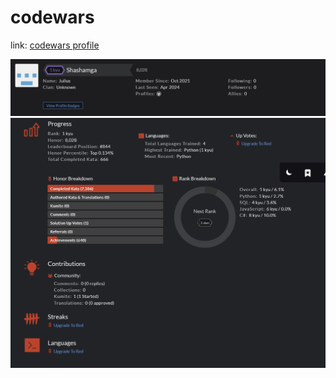 # codewars
link: [codewars profile](https://www.codewars.com/users/Shashamga)


![alt text](profile_1.png)
![alt text](profile_2.png)
